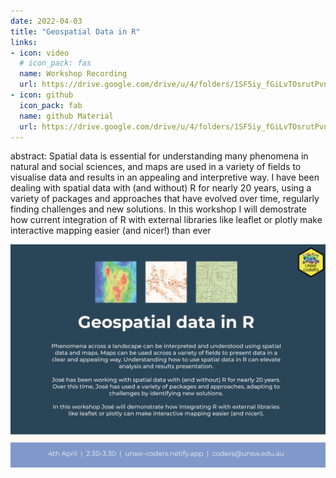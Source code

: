 ```yaml
---
date: 2022-04-03
title: "Geospatial Data in R" 
links:
- icon: video
  # icon_pack: fas
  name: Workshop Recording 
  url: https://drive.google.com/drive/u/4/folders/1SF5iy_fGiLvTOsrutPvn_aWdpWIwdtYJ
- icon: github
  icon_pack: fab
  name: github Material
  url: https://drive.google.com/drive/u/4/folders/1SF5iy_fGiLvTOsrutPvn_aWdpWIwdtYJ
---  
```

abstract: Spatial data is essential for understanding many phenomena in natural and social sciences, and maps are used in a variety of fields to visualise data and results in an appealing and interpretive way. I have been dealing with spatial data with (and without) R for nearly 20 years, using a variety of packages and approaches that have evolved over time, regularly finding challenges and new solutions. In this workshop I will demostrate how current integration of R with external libraries like leaflet or plotly make interactive mapping easier (and nicer!) than ever

<img src="geospatial_flyer.png" width=1450 style = "margin-left: 0px; margin-right: 0px; float:right;" >
